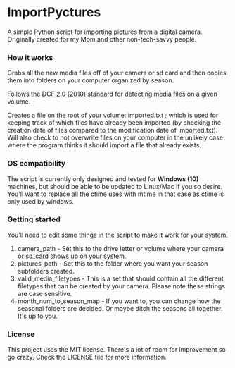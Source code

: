 # ImportPyctures
A simple Python script for importing pictures from a digital camera. Originally created for my Mom and other non-tech-savvy people.

### How it works

Grabs all the new media files off of your camera or sd card and then copies them into folders on your computer organized by season.

Follows the [DCF 2.0 (2010) standard](https://web.archive.org/web/20180517065732/http://cipa.jp/std/documents/e/DC-009-2010_E.pdf) for detecting media files on a given volume.

Creates a file on the root of your volume: imported.txt ; which is used for keeping track of which files have already been imported (by checking the creation date of files compared to the modification date of imported.txt). Will also check to not overwrite files on your computer in the unlikely case where the program thinks it should import a file that already exists.

### OS compatibility

The script is currently only designed and tested for **Windows (10)** machines, but should be able to be updated to Linux/Mac if you so desire. You'll want to replace all the ctime uses with mtime in that case as ctime is only used by windows.

### Getting started

You'll need to edit some things in the script to make it work for your system. 
1. camera_path - Set this to the drive letter or volume where your camera or sd_card shows up on your system.
1. pictures_path - Set this to the folder where you want your season subfolders created.
1. valid_media_filetypes - This is a set that should contain all the different filetypes that can be created by your camera. Please note these strings are case sensitive.
1. month_num_to_season_map - If you want to, you can change how the seasonal folders are decided. Or maybe ditch the seasons all together. It's up to you.

### License

This project uses the MIT license. There's a lot of room for improvement so go crazy. Check the LICENSE file for more information.
